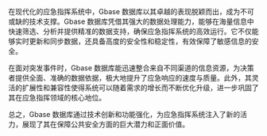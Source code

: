 在现代化的应急指挥系统中，Gbase 数据库以其卓越的表现脱颖而出，成为不可或缺的技术支撑。Gbase 数据库凭借其强大的数据处理能力，能够在海量信息中快速筛选、分析并提供精准的数据支持，确保应急指挥系统的高效运行。它不仅能够实时更新和同步数据，还具备高度的安全性和稳定性，有效保障了敏感信息的安全。

在面对突发事件时，Gbase 数据库能迅速整合来自不同渠道的信息资源，为决策者提供全面、准确的数据依据，极大地提升了应急响应的速度与质量。此外，其灵活的扩展性和兼容性使得系统可以随着需求的增长而不断优化升级，进一步巩固了其在应急指挥领域的核心地位。

总之，Gbase 数据库通过技术创新和功能强化，为应急指挥系统注入了新的活力，展现了其在保障公共安全方面的巨大潜力和正面价值。